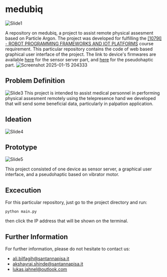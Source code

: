 # medubiq
![Slide1](https://github.com/user-attachments/assets/027acd93-a03f-4969-b4d9-9244b4c76599)

A repository on medubiq, a project to assist remote physical assesment based on Particle Argon. The project was developed for fulfilling the [[1079I] - ROBOT PROGRAMMING FRAMEWORKS AND IOT PLATFORMS](https://unipi.coursecatalogue.cineca.it/insegnamenti/2024/52656_692629_77416/2015/52658/10970?coorte=2024&schemaid=9001) course requirement. This particular repository contains the code of web based graphical user interface of the project. The link to device's firmwares are available [here](https://github.com/Jahneel/IoT_Project) for the sensor server part, and [here](https://github.com/Akshayraj-09/Pseudohaptics) for the pseudohaptic part.
![Screenshot 2025-01-15 204333](https://github.com/user-attachments/assets/1f19d3c5-dfe9-403d-b946-61d281c0324f)

## Problem Definition
![Slide3](https://github.com/user-attachments/assets/13fd95f6-9090-4706-9dd0-17443cf3f4ea)
This project is intended to assist medical personnel in performing physical assesment remotely using the telepresence hand we developed that will send some beneficial data, particularly in palpation application.

## Ideation
![Slide4](https://github.com/user-attachments/assets/3a856522-6939-4edc-822c-dda11a2a38b5)

## Prototype
![Slide5](https://github.com/user-attachments/assets/aedb393a-3c84-401d-a67e-a5959d37644a)

This project consisted of one device as sensor server, a graphical user interface, and a pseudohaptic based on vibrator motor.
## Excecution
For this particular repository, just go to the project directory and run:
```
python main.py
```
then click the IP address that will be shown on the terminal.

## Further Information
For further information, please do not hesitate to contact us:
- ali.bilfagih@santannapisa.it
- akshayraj.shinde@santannapisa.it
- lukas.jahnel@outlook.com


